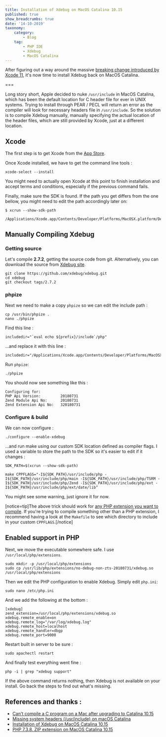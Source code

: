 ```yaml
---
title: Installation of Xdebug on MacOS Catalina 10.15
published: true
show_breadcrumbs: true
date: '14-10-2019'
taxonomy:
    category:
        - Blog
    tag:
        - PHP IDE
        - Xdebug
        - MacOS Catalina
---
```


After figuring out a way around the massive [breaking change introduced by Xcode 11](/blog/xdebug-catalina-issue), it's now time to install Xdebug back on MacOS Catalina.

===

Long story short, Apple decided to nuke `/usr/include` in MacOS Catalina, which has been the default location for C header file for ever in UNIX systems. Trying to install through PEAR / PECL will return an error as the compiler will look for necessary headers file in `/usr/include`. So the solution is to compile Xdebug manually, manually specifying the actual location of the header files, which are still provided by Xcode, just at a different location.

## Xcode

The first step is to get Xcode from the [App Store](https://apps.apple.com/ca/app/xcode/id497799835).

Once Xcode installed, we have to get the command line tools :
```
xcode-select --install
```

You might need to actually open Xcode at this point to finish installation and accept terms and conditions, especially if the previous command fails.


Finally, make sure the SDK is found. If the path you get differs from the one bellow, you might need to edit the path accordingly later on:
```
$ xcrun --show-sdk-path

/Applications/Xcode.app/Contents/Developer/Platforms/MacOSX.platform/Developer/SDKs/MacOSX.sdk
```

## Manually Compiling Xdebug

### Getting source
Let's compile **2.7.2**, getting the source code from git. Alternatively, you can download the source from [Xdebug site](https://xdebug.org/download.php#releases).

```
git clone https://github.com/xdebug/xdebug.git
cd xdebug
git checkout tags/2.7.2
```

### phpize
Next we need to make a copy `phpize` so we can edit the include path :

```
cp /usr/bin/phpize .
nano ./phpize
```

Find this line :

```
includedir="`eval echo ${prefix}/include`/php"
```

...and replace it with this line :
```
includedir="/Applications/Xcode.app/Contents/Developer/Platforms/MacOSX.platform/Developer/SDKs/MacOSX.sdk/usr/include/php"
```

Run `phpize`:

```
./phpize
```

You should now see something like this :

```
Configuring for:
PHP Api Version:         20180731
Zend Module Api No:      20180731
Zend Extension Api No:   320180731
```

### Configure & build

We can now configure :

```
./configure --enable-xdebug
```

...and run make using our custom SDK location defined as compiler flags. I used a variable to store the path to the SDK so it's easier to edit if it changes :
```
SDK_PATH=$(xcrun --show-sdk-path)

make CPPFLAGS="-I${SDK_PATH}/usr/include/php -I${SDK_PATH}/usr/include/php/main -I${SDK_PATH}/usr/include/php/TSRM -I${SDK_PATH}/usr/include/php/Zend -I${SDK_PATH}/usr/include/php/ext -I${SDK_PATH}/usr/include/php/ext/date/lib"
```

You might see some warning, just ignore it for now.

[notice=tip]The above trick should work for [any PHP extension you want to compile](https://superuser.com/questions/1487126/php-7-3-8-zip-extension-on-macos-catalina-10-15). If you're trying to compile something other than a PHP extension, I recommend having a look at the `Makefile` to see which directory to include in your custom `CPPFLAGS`.[/notice]

## Enabled support in PHP

Next, we move the executable somewhere safe. I use `/usr/local/php/extensions`.

```
sudo mkdir -p /usr/local/php/extensions
sudo cp /usr/lib/php/extensions/no-debug-non-zts-20180731/xdebug.so /usr/local/php/extensions
```

Then we edit the PHP configuration to enable Xdebug. Simply edit `php.ini`:

```
sudo nano /etc/php.ini
```

And we add the following at the bottom :
```
[xdebug]
zend_extension=/usr/local/php/extensions/xdebug.so
xdebug.remote_enable=on
xdebug.remote_log="/var/log/xdebug.log"
xdebug.remote_host=localhost
xdebug.remote_handler=dbgp
xdebug.remote_port=9000
```

Restart built in server to be sure :
```
sudo apachectl restart
```

And finally test everything went fine :

```
php -i | grep "xdebug support"
```

If the above command returns nothing, then Xdebug is not available on your install. Go back the steps to find out what's missing.


## References and thanks :
- [Can't compile a C program on a Mac after upgrading to Catalina 10.15](https://stackoverflow.com/questions/58278260/cant-compile-a-c-program-on-a-mac-after-upgrading-to-catalina-10-15)
- [Missing system headers (/usr/include) on macOS Catalina](https://stackoverflow.com/questions/58232595/missing-system-headers-usr-include-on-macos-catalina)
- [Installation of Xdebug on MacOS Catalina 10.15](https://stackoverflow.com/questions/58317736/installation-of-xdebug-on-macos-catalina-10-15)
- [PHP 7.3.8. ZIP extension on MacOS Catalina 10.15](https://superuser.com/questions/1487126/php-7-3-8-zip-extension-on-macos-catalina-10-15)
